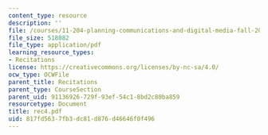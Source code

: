 ```yaml
---
content_type: resource
description: ''
file: /courses/11-204-planning-communications-and-digital-media-fall-2004/817fd5637fb3dc81d876d46646f0f496_rec4.pdf
file_size: 518082
file_type: application/pdf
learning_resource_types:
- Recitations
license: https://creativecommons.org/licenses/by-nc-sa/4.0/
ocw_type: OCWFile
parent_title: Recitations
parent_type: CourseSection
parent_uid: 91136926-729f-93ef-54c1-8bd2c80ba859
resourcetype: Document
title: rec4.pdf
uid: 817fd563-7fb3-dc81-d876-d46646f0f496
---
```

